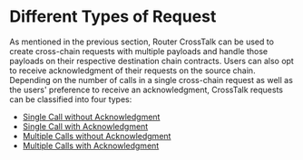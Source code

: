 # Different Types of Request
As mentioned in the previous section, Router CrossTalk can be used to create cross-chain requests with multiple payloads and handle those payloads on their respective destination chain contracts. Users can also opt to receive acknowledgment of their requests on the source chain. Depending on the number of calls in a single cross-chain request as well as the users' preference to receive an acknowledgment, CrossTalk requests can be classified into four types:
- [Single Call without Acknowledgment](./different-types-of-requests/single-call-without-ack)
- [Single Call with Acknowledgment](./different-types-of-requests/single-call-with-ack)
- [Multiple Calls without Acknowledgment](./different-types-of-requests/multiple-calls-without-ack)
- [Multiple Calls with Acknowledgment](./different-types-of-requests/multiple-calls-with-ack)